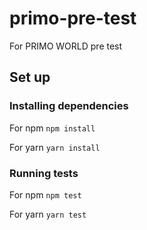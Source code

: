 # primo-pre-test
For PRIMO WORLD pre test

## Set up

### Installing dependencies

For npm
`npm install`

For yarn
`yarn install`

### Running tests

For npm
`npm test`

For yarn
`yarn test`
